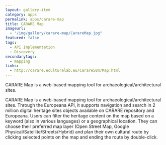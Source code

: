 ```yaml
---
layout: gallery-item
category: apps
permalink: apps/carare-map
title: CARARE Map
imageurl: 
  - "/img/gallery/carare-map/CarareMap.jpg"
featured: false
tags: 
  - API Implementation
  - Discovery
secondarytags:
  - mapping
links:
  - http://carare.eculturelab.eu/Carare50m/Map.html
---
```


CARARE Map is a web-based mapping tool for archaeological/architectural sites.

CARARE Map is a web-based mapping tool for archaeological/architectural sites. Through the Europeana API, it supports navigation and search in 2 million digital heritage sites objects available on CARARE repository and Europeana. Users can filter the heritage content on the map based on a keyword (also in various languages) or a geographical location. They can choose their preferred map layer (Open Street Map, Google Physical/Satellite/Streets/Hybrid) and plan their own cultural route by clicking selected points on the map and ending the route by double-click.

